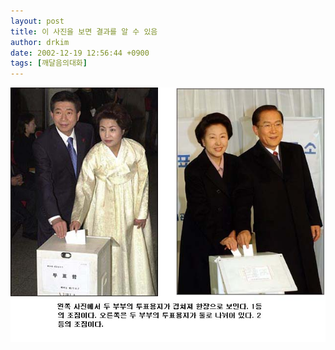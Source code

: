 ```yaml
---
layout: post
title: 이 사진을 보면 결과를 알 수 있음
author: drkim
date: 2002-12-19 12:56:44 +0900
tags: [깨달음의대화]
---
```

![](.//files/attach/images/198/923/1040270204.jpg)